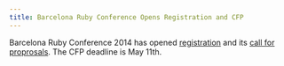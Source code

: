 ```yaml
---
title: Barcelona Ruby Conference Opens Registration and CFP
---
```


Barcelona Ruby Conference 2014 has opened [registration][reg] and its [call for
proprosals][cfp]. The CFP deadline is May 11th.

[reg]: https://ti.to/codegram/baruco
[cfp]: http://www.baruco.org/call_for_papers
